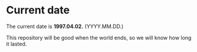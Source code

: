 # Current date

The current date is **1997.04.02.** (YYYY.MM.DD.)

This repository will be good when the world ends, so we will know how long it lasted.